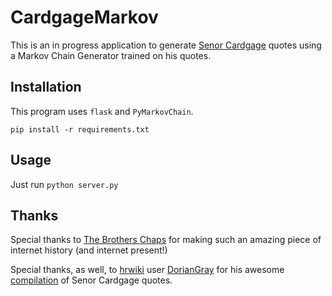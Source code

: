 # CardgageMarkov

This is an in progress application to generate [Senor Cardgage]()
quotes using a Markov Chain Generator trained on his quotes.

## Installation

This program uses `flask` and `PyMarkovChain`.

`pip install -r requirements.txt`

## Usage

Just run `python server.py`

## Thanks

Special thanks to 
[The Brothers Chaps](http://www.hrwiki.org/wiki/The_Brothers_Chaps) 
for making such an amazing piece of internet history (and internet present!)

Special thanks, as well, to [hrwiki](http://hrwiki.org) user
[DorianGray](http://www.hrwiki.org/wiki/User:DorianGray) for his awesome
[compilation](http://www.hrwiki.org/wiki/User:DorianGray/Analysis_of_Senor_Cardgage%27s_Speech_Patterns)
of Senor Cardgage quotes.
